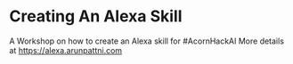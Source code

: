 # Creating An Alexa Skill
A Workshop on how to create an Alexa skill for #AcornHackAI
More details at 
https://alexa.arunpattni.com
